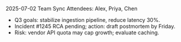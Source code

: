 2025-07-02 Team Sync
Attendees: Alex, Priya, Chen

- Q3 goals: stabilize ingestion pipeline, reduce latency 30%.
- Incident #1245 RCA pending; action: draft postmortem by Friday.
- Risk: vendor API quota may cap growth; evaluate caching.
